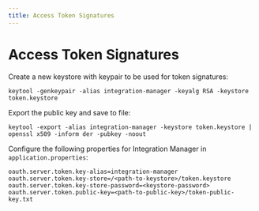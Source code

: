```yaml
---
title: Access Token Signatures
---
```


# Access Token Signatures
 
Create a new keystore with keypair to be used for token signatures:

`keytool -genkeypair -alias integration-manager -keyalg RSA -keystore token.keystore`

Export the public key and save to file:

`keytool -export -alias integration-manager -keystore token.keystore | openssl x509 -inform der -pubkey -noout`

Configure the following properties for Integration Manager in `application.properties`:

```
oauth.server.token.key-alias=integration-manager
oauth.server.token.key-store=/<path-to-keystore>/token.keystore
oauth.server.token.key-store-password=<keystore-password>
oauth.server.token.public-key=<path-to-public-key>/token-public-key.txt
```